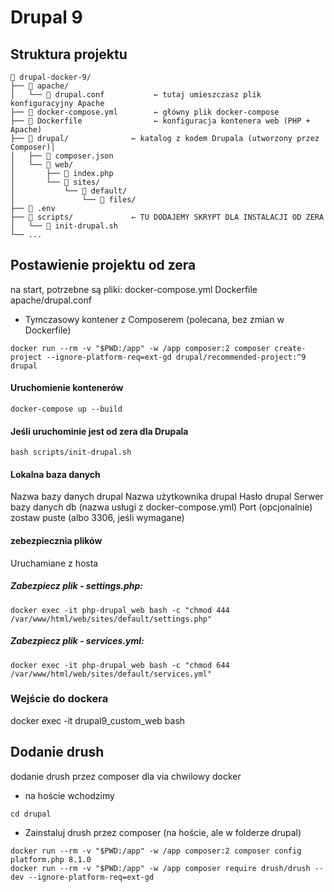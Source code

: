 # Drupal 9

## Struktura projektu
```
📁 drupal-docker-9/
├── 📁 apache/
│   └── 📄 drupal.conf           ← tutaj umieszczasz plik konfiguracyjny Apache
├── 📄 docker-compose.yml        ← główny plik docker-compose
├── 📄 Dockerfile                ← konfiguracja kontenera web (PHP + Apache)
├── 📁 drupal/              ← katalog z kodem Drupala (utworzony przez Composer)│   
│   ├── 📄 composer.json
│   └── 📁 web/
│       ├── 📄 index.php
│       └── 📁 sites/
│           └── 📁 default/
│               └── 📁 files/
├── 📄 .env
├── 📁 scripts/             ← TU DODAJEMY SKRYPT DLA INSTALACJI OD ZERA
│   └── 📄 init-drupal.sh  
└── ...
```
## Postawienie projektu od zera 

na start, potrzebne są pliki:
docker-compose.yml
Dockerfile
apache/drupal.conf


- Tymczasowy kontener z Composerem (polecana, bez zmian w Dockerfile)

```
docker run --rm -v "$PWD:/app" -w /app composer:2 composer create-project --ignore-platform-req=ext-gd drupal/recommended-project:^9 drupal
```

#### Uruchomienie kontenerów

```
docker-compose up --build
```

#### Jeśli uruchominie jest od zera dla Drupala

```
bash scripts/init-drupal.sh
```
#### Lokalna baza danych

Nazwa bazy danych	    drupal
Nazwa użytkownika	    drupal
Hasło	                drupal
Serwer bazy danych	    db (nazwa usługi z docker-compose.yml)
Port (opcjonalnie)	zostaw puste (albo 3306, jeśli wymagane)

#### zebezpiecznia plików 

Uruchamiane z hosta

##### Zabezpiecz plik - settings.php:

```
docker exec -it php-drupal_web bash -c "chmod 444 /var/www/html/web/sites/default/settings.php"
```

##### Zabezpiecz plik - services.yml:

```
docker exec -it php-drupal_web bash -c "chmod 644 /var/www/html/web/sites/default/services.yml"
```

### Wejście do dockera

docker exec -it drupal9_custom_web bash

## Dodanie drush

dodanie drush przez composer dla via chwilowy docker
- na hoście wchodzimy
```
cd drupal
```
- Zainstaluj drush przez composer (na hoście, ale w folderze drupal)
```
docker run --rm -v "$PWD:/app" -w /app composer:2 composer config platform.php 8.1.0
docker run --rm -v "$PWD:/app" -w /app composer require drush/drush --dev --ignore-platform-req=ext-gd
```